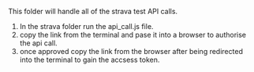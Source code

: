 This folder will handle all of the strava test API calls.

1. In the strava folder run the api_call.js file.
2. copy the link from the terminal and pase it into a browser to authorise the api call.
3. once approved copy the link from the browser after being redirected into the terminal to gain the accsess token. 

